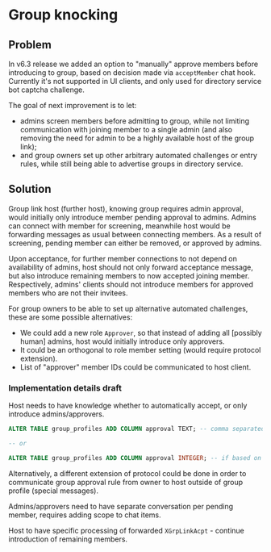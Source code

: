 # Group knocking

## Problem

In v6.3 release we added an option to "manually" approve members before introducing to group, based on decision made via `acceptMember` chat hook. Currently it's not supported in UI clients, and only used for directory service bot captcha challenge.

The goal of next improvement is to let:
- admins screen members before admitting to group, while not limiting communication with joining member to a single admin (and also removing the need for admin to be a highly available host of the group link);
- and group owners set up other arbitrary automated challenges or entry rules, while still being able to advertise groups in directory service.

## Solution

Group link host (further host), knowing group requires admin approval, would initially only introduce member pending approval to admins. Admins can connect with member for screening, meanwhile host would be forwarding messages as usual between connecting members. As a result of screening, pending member can either be removed, or approved by admins.

Upon acceptance, for further member connections to not depend on availability of admins, host should not only forward acceptance message, but also introduce remaining members to now accepted joining member. Respectively, admins' clients should not introduce members for approved members who are not their invitees.

For group owners to be able to set up alternative automated challenges, these are some possible alternatives:
- We could add a new role `Approver`, so that instead of adding all \[possibly human\] admins, host would initially introduce only approvers.
- It could be an orthogonal to role member setting (would require protocol extension).
- List of "approver" member IDs could be communicated to host client.

### Implementation details draft

Host needs to have knowledge whether to automatically accept, or only introduce admins/approvers.

```sql
ALTER TABLE group_profiles ADD COLUMN approval TEXT; -- comma separated member IDs; null - automatic introduction

-- or

ALTER TABLE group_profiles ADD COLUMN approval INTEGER; -- if based on `Approver` role
```

Alternatively, a different extension of protocol could be done in order to communicate group approval rule from owner to host outside of group profile (special messages).

Admins/approvers need to have separate conversation per pending member, requires adding scope to chat items.

Host to have specific processing of forwarded `XGrpLinkAcpt` - continue introduction of remaining members.
